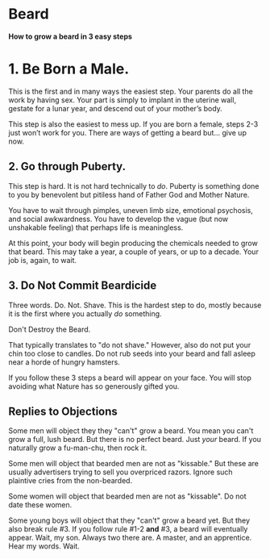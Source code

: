 # Beard #

**How to grow a beard in 3 easy steps**

# 1. Be Born a Male. #
This is the first and in many ways the easiest step. Your parents do all the work by having sex. Your part is simply to implant in the uterine wall, gestate for a lunar year, and descend out of your mother’s body. 

This step is also the easiest to mess up. If you are born a female, steps 2-3 just won’t work for you. There are ways of getting a beard but... give up now. 

## 2. Go through Puberty. ##
This step is hard. It is not hard technically to *do*. Puberty is something done to you by benevolent but pitiless hand of Father God and Mother Nature. 

You have to wait through pimples, uneven limb size, emotional psychosis, and social awkwardness. You have to develop the vague (but now unshakable feeling) that perhaps life is meaningless. 

At this point, your body will begin producing the chemicals needed to grow that beard. This may take a year, a couple of years, or up to a decade. Your job is, again, to wait. 

## 3. Do Not Commit Beardicide ## 
Three words. Do. Not. Shave. This is the hardest step to do, mostly because it is the first where you actually *do* something. 

Don't Destroy the Beard. 

That typically translates to "do not shave." However, also do not put your chin too close to candles. Do not rub seeds into your beard and fall asleep near a horde of hungry hamsters. 

If you follow these 3 steps a beard will appear on your face. You will stop avoiding what Nature has so generously gifted you. 

## Replies to Objections  ##

Some men will object they they "can't" grow a beard. You mean you can't grow a full, lush beard. But there is no perfect beard. Just *your* beard. If you naturally grow a fu-man-chu, then rock it. 

Some men will object that bearded men are not as "kissable." But these are usually advertisers trying to sell you overpriced razors. Ignore such plaintive cries from the non-bearded. 

Some women will object that bearded men are not as "kissable". Do not date these women. 

Some young boys will object that they "can't" grow a beard yet. But they also break rule #3. If you follow rule #1-2 **and** #3, a beard will eventually appear. Wait, my son. Always two there are. A master, and an apprentice. Hear my words. Wait. 